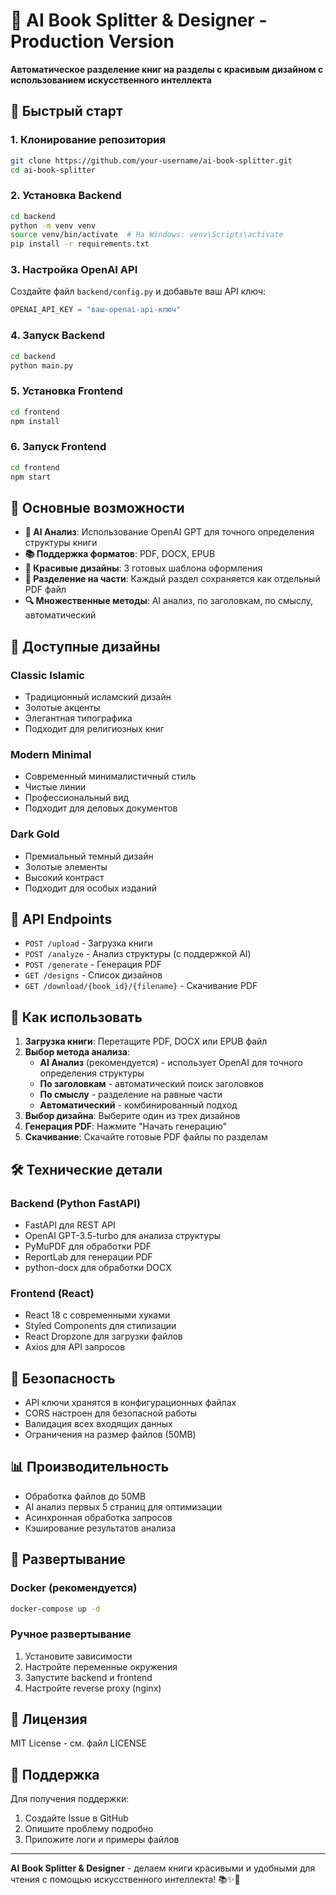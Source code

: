 # 🧠 AI Book Splitter & Designer - Production Version

**Автоматическое разделение книг на разделы с красивым дизайном с использованием искусственного интеллекта**

## 🚀 Быстрый старт

### 1. Клонирование репозитория
```bash
git clone https://github.com/your-username/ai-book-splitter.git
cd ai-book-splitter
```

### 2. Установка Backend
```bash
cd backend
python -m venv venv
source venv/bin/activate  # На Windows: venv\Scripts\activate
pip install -r requirements.txt
```

### 3. Настройка OpenAI API
Создайте файл `backend/config.py` и добавьте ваш API ключ:
```python
OPENAI_API_KEY = "ваш-openai-api-ключ"
```

### 4. Запуск Backend
```bash
cd backend
python main.py
```

### 5. Установка Frontend
```bash
cd frontend
npm install
```

### 6. Запуск Frontend
```bash
cd frontend
npm start
```

## 🎯 Основные возможности

- **🤖 AI Анализ**: Использование OpenAI GPT для точного определения структуры книги
- **📚 Поддержка форматов**: PDF, DOCX, EPUB
- **🎨 Красивые дизайны**: 3 готовых шаблона оформления
- **📄 Разделение на части**: Каждый раздел сохраняется как отдельный PDF файл
- **🔍 Множественные методы**: AI анализ, по заголовкам, по смыслу, автоматический

## 🎨 Доступные дизайны

### Classic Islamic
- Традиционный исламский дизайн
- Золотые акценты
- Элегантная типографика
- Подходит для религиозных книг

### Modern Minimal
- Современный минималистичный стиль
- Чистые линии
- Профессиональный вид
- Подходит для деловых документов

### Dark Gold
- Премиальный темный дизайн
- Золотые элементы
- Высокий контраст
- Подходит для особых изданий

## 🔧 API Endpoints

- `POST /upload` - Загрузка книги
- `POST /analyze` - Анализ структуры (с поддержкой AI)
- `POST /generate` - Генерация PDF
- `GET /designs` - Список дизайнов
- `GET /download/{book_id}/{filename}` - Скачивание PDF

## 📖 Как использовать

1. **Загрузка книги**: Перетащите PDF, DOCX или EPUB файл
2. **Выбор метода анализа**:
   - **AI Анализ** (рекомендуется) - использует OpenAI для точного определения структуры
   - **По заголовкам** - автоматический поиск заголовков
   - **По смыслу** - разделение на равные части
   - **Автоматический** - комбинированный подход
3. **Выбор дизайна**: Выберите один из трех дизайнов
4. **Генерация PDF**: Нажмите "Начать генерацию"
5. **Скачивание**: Скачайте готовые PDF файлы по разделам

## 🛠️ Технические детали

### Backend (Python FastAPI)
- FastAPI для REST API
- OpenAI GPT-3.5-turbo для анализа структуры
- PyMuPDF для обработки PDF
- ReportLab для генерации PDF
- python-docx для обработки DOCX

### Frontend (React)
- React 18 с современными хуками
- Styled Components для стилизации
- React Dropzone для загрузки файлов
- Axios для API запросов

## 🔐 Безопасность

- API ключи хранятся в конфигурационных файлах
- CORS настроен для безопасной работы
- Валидация всех входящих данных
- Ограничения на размер файлов (50MB)

## 📊 Производительность

- Обработка файлов до 50MB
- AI анализ первых 5 страниц для оптимизации
- Асинхронная обработка запросов
- Кэширование результатов анализа

## 🚀 Развертывание

### Docker (рекомендуется)
```bash
docker-compose up -d
```

### Ручное развертывание
1. Установите зависимости
2. Настройте переменные окружения
3. Запустите backend и frontend
4. Настройте reverse proxy (nginx)

## 📝 Лицензия

MIT License - см. файл LICENSE

## 🤝 Поддержка

Для получения поддержки:
1. Создайте Issue в GitHub
2. Опишите проблему подробно
3. Приложите логи и примеры файлов

---

**AI Book Splitter & Designer** - делаем книги красивыми и удобными для чтения с помощью искусственного интеллекта! 📚✨🤖
